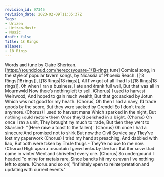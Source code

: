 ```yaml
---
revision_id: 97345
revision_date: 2023-02-09T11:35:37Z
Tags:
- Urizen
- Urizen-Music
- Music
draft: false
Title: 18 Rings
aliases:
- 18_Rings
---
```

Words and tune by Claire Sheridan. [https://soundcloud.com/herecosyouare-1/18-rings tune]
Comical song, in the style of popular tavern songs, by Nicassia of Phoenix Reach.
[[18 Rings|18 rings]], [[18 Rings|18 rings]],
All I've got of all I had 
Is [[18 Rings|18 rings]].
Oh when I ran a business,
I ate and drank full well,
But that was all in Mournwold
Now there’s nothing left to sell.
(Chorus)
I used to harvest Weirwood,
And hoped to gain much wealth,
But that got sacked by Jotun
Which was not good for my health.
(Chorus)
Oh then I had a navy,
I’d trade goods by the score,
But they were sacked by Grendel
So I don’t trade anymore.
(Chorus)
I used to harvest mana
Which sparkled in the night,
But nothing could restore them
Once they’d perished in a blight.
(Chorus)
Oh once I ran a unit,
They brought my much to trade,
But then they went to Skarsind-
''(Here raise a toast to the fallen)''
(Chorus)
Oh once I had a sinecure
And promised not to shirk
But now the Civil Service say
They’ve lost my paperwork
(Chorus)
I tried my hand at preaching,
And dabbled with liao,
But both were taken by Thule thugs -
They’re no use to me now.
(Chorus)
High upon a mountain
I grew herbs by the ton,
But the snow that came in winter
Went and shrivelled every one.
(Chorus)
So underground I headed
To mine for metals rare,
Since bandits hit my caravan
I’ve nothing left to spare.
(Chorus and so on)
''Infinitely open to reinterpretation and updating with current events.''